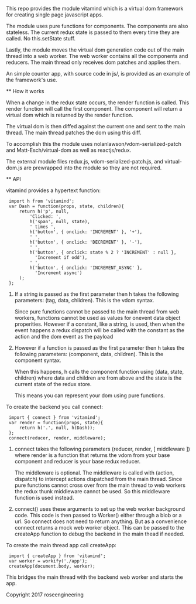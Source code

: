 
This repo provides the module vitamind which is a virtual dom framework
for creating single page javascript apps.

The module uses pure functions for components.  The components are also
stateless. The current redux state is passed to them every time 
they are called.  No this.setState stuff.

Lastly, the module moves the virtual dom generation code out of the
main thread into a web worker.  The web worker contains all the components 
and reducers.  The main thread only receives dom patches and applies them.

An simple counter app, with source code in js/, is provided as an
example of the framework's use.


** How it works

When a change in the redux state occurs, the render function 
is called.  This render function will call the first component.
The component will return a virtual dom which is returned by
the render function.

The virtual dom is then diffed against the current one and sent
to the main thread.  The main thread patches the dom using this diff.

To accomplish this the module uses nolanlawson/vdom-serialized-patch and 
Matt-Esch/virtual-dom as well as reactjs/redux.

The external module files redux.js, vdom-serialized-patch.js, and virtual-dom.js 
are prewrapped into the module so they are not required.


** API

vitamind provides a hypertext function:

     import h from 'vitamind';
     var Dash = function(props, state, children){
         return h('p', null,
             'Clicked: ',
             h('span', null, state),
             ' times ',
             h('button', { onclick: 'INCREMENT' }, '+'),
             ' ',
             h('button', { onclick: 'DECREMENT' }, '-'),
             ' ',
             h('button', { onclick: state % 2 ? 'INCREMENT' : null }, 
               'Increment if odd'),
             ' ',
             h('button', { onclick: 'INCREMENT_ASYNC' }, 
               'Increment async')
         );
     };

1. If a string is passed as the first parameter then h takes the
   following parameters: (tag, data, children).  This is the vdom
   syntax.

   Since pure functions cannot be passed to the main thread
   from web workers, functions cannot be used as values for onevent 
   data object properities.  However if a constant, like a string, is used,
   then when the event happens a redux dispatch will be called with the 
   constant as the action and the dom event as the payload

2. However if a function is passed as the first parameter then h takes the 
   following parameters: (component, data, children).  This is the component
   syntax.

   When this happens, h calls the component function using 
   (data, state, children) where data and children are from above
   and the state is the current state of the redux store.

   This means you can represent your dom using pure functions.


To create the backend you call connect:  

     import { connect } from 'vitamind';
     var render = function(props, state){
         return h('.', null, h(Dash));
     };
     connect(reducer, render, middleware);


1. connect takes the following parameters (reducer, render, [ middleware ])
   where render is a function that returns the vdom from your base component 
   and reducer is your base redux reducer.

   The middleware is optional.  The middleware is called with 
   (action, dispatch) to intercept actions dispatched from the main 
   thread.  Since pure functions cannot cross over from the main thread 
   to web workers the redux thunk middleware cannot be used.  So this
   middleware function is used instead.

2. connect() uses these arguments to set up the web worker background
   code.  This code is then passed to Worker() either through a blob 
   or a url.  So connect does not need to return anything.  But as a 
   convenience connect returns a mock web worker object.  This
   can be passed to the createApp function to debug the backend in the
   main thead if needed.


To create the main thread app call createApp:  

     import { createApp } from 'vitamind';
     var worker = workify('./app');
     createApp(document.body, worker);


This bridges the main thread with the backend web worker and starts the app.


Copyright 2017 roseengineering

